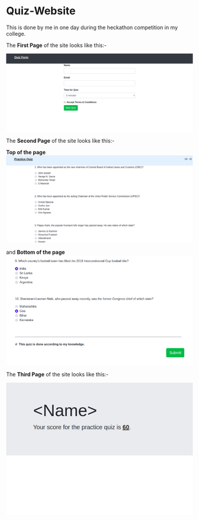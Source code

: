 # Quiz-Website
This is done by me in one day during the heckathon competition in my college.

The **First Page** of the site looks like this:-

![](/images/site1.png)

The **Second Page** of the site looks like this:-

**Top of the page**
![](/images/quiz2_1.png)

and **Bottom of the page**
![](/images/quiz2_2.png)

The **Third Page** of the site looks like this:-

![](/images/quiz3.png)
